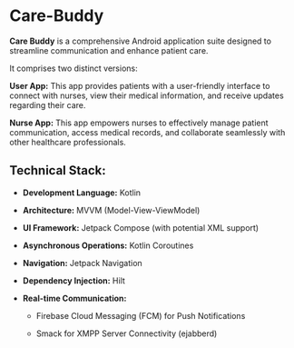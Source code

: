 # Care-Buddy

**Care Buddy** is a comprehensive Android application suite designed to streamline communication and enhance patient care. 

It comprises two distinct versions:

**User App:** This app provides patients with a user-friendly interface to connect with nurses, view their medical information, and receive updates regarding their care.

**Nurse App:** This app empowers nurses to effectively manage patient communication, access medical records, and collaborate seamlessly with other healthcare professionals.


## Technical Stack:

* **Development Language:**  Kotlin
* **Architecture:**  MVVM (Model-View-ViewModel)
* **UI Framework:**  Jetpack Compose (with potential XML support)
* **Asynchronous Operations:**  Kotlin Coroutines
* **Navigation:**  Jetpack Navigation
* **Dependency Injection:**  Hilt
* **Real-time Communication:**

  - Firebase Cloud Messaging (FCM) for Push Notifications
  
  - Smack for XMPP Server Connectivity (ejabberd)

